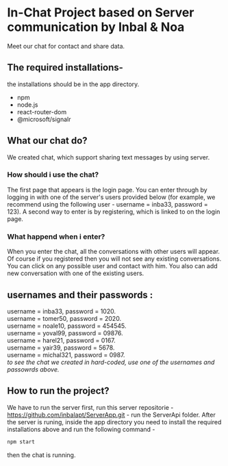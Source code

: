 # In-Chat Project based on Server communication by Inbal & Noa
Meet our chat for contact and share data.
## The required installations-
the installations should be in the app directory.
* npm
* node.js
* react-router-dom
* @microsoft/signalr
## What our chat do?
We created chat, which support sharing text messages by using server.
### How should i use the chat?
The first page that appears is the login page. You can enter through
by logging in with one of the server's users provided below
(for example, we recommend using the following user - username = inba33, password = 123).
A second way to enter is by registering, which is linked to on the login page.
### What happend when i enter?
When you enter the chat, all the conversations with other users will appear.
Of course if you registered then you will not see any existing conversations.
You can click on any possible user and contact with him.
You also can add new conversation with one of the existing users. 
## usernames and their passwords :
username = inba33, password = 1020. <br/> 
username = tomer50, password = 2020. <br/>
username = noale10, password = 454545. <br/>
username = yoval99, password = 09876. <br/>
username = harel21, password = 0167. <br/>
username = yair39, password = 5678. <br/>
username = michal321, password = 0987. <br/>
*to see the chat we created in hard-coded, use one of the usernames and passowrds above.*
## How to run the project?
We have to run the server first, run this server repositorie - https://github.com/inbalapt/ServerApp.git - run the ServerApi folder.
After the server is runing, inside the app directory you need to install the required installations above and run the following command -
```bash
npm start
```
then the chat is running.


